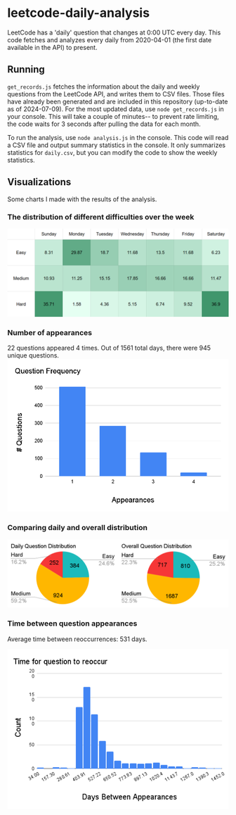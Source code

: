 # leetcode-daily-analysis

LeetCode has a 'daily' question that changes at 0:00 UTC every day. This code fetches and analyzes every daily from 2020-04-01 (the first date available in the API) to present.

## Running

`get_records.js` fetches the information about the daily and weekly questions from the LeetCode API, and writes them to CSV files. Those files have already been generated and are included in this repository (up-to-date as of 2024-07-09). For the most updated data, use `node get_records.js` in your console. This will take a couple of minutes-- to prevent rate limiting, the code waits for 3 seconds after pulling the data for each month.

To run the analysis, use `node analysis.js` in the console. This code will read a CSV file and output summary statistics in the console. It only summarizes statistics for `daily.csv`, but you can modify the code to show the weekly statistics.

## Visualizations

Some charts I made with the results of the analysis.

### The distribution of different difficulties over the week
![day frequency](https://github.com/ericanderson2/leetcode-daily-analysis/blob/main/visualizations/day_frequency.png)

### Number of appearances
22 questions appeared 4 times. Out of 1561 total days, there were 945 unique questions.
![question frequency](https://github.com/ericanderson2/leetcode-daily-analysis/blob/main/visualizations/Question%20Frequency.png)

### Comparing daily and overall distribution
![daily and overall comparison](https://github.com/ericanderson2/leetcode-daily-analysis/blob/main/visualizations/question_distribution.png)

### Time between question appearances

Average time between reoccurrences: 531 days.

![time to reoccur](https://github.com/ericanderson2/leetcode-daily-analysis/blob/main/visualizations/Time%20for%20question%20to%20reoccur.png)
